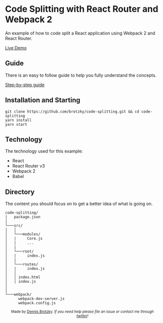 # Code Splitting with React Router and Webpack 2

An example of how to code split a React application using Webpack 2 and React Router.

[Live Demo](http://brotzky.co/code-splitting/)

## Guide

There is an easy to follow guide to help you fully understand the concepts.

[Step-by-step guide](http://brotzky.co/blog/a-beginners-step-by-step-guide-to-code-splitting-with-webpack-2-and-react-router/)

## Installation and Starting

```
git clone https://github.com/brotzky/code-splitting.git && cd code-splitting
yarn install
yarn start
```

## Technology

The technology used for this example:

* React
* React Router v3
* Webpack 2
* Babel


## Directory

The content you should focus on to get a better idea of what is going on.

```
code-splitting/
|   package.json
|
└───src/
│   │
│   └───modules/
│   |     Core.js
│   |     ...
│   |
│   └───root/
│   |     index.js
│   |
│   └───routes/
│   |     index.js
│   │ 
│   │ index.html
│   │ index.js
│   
│   
└───webpack/
      webpack-dev-server.js
      webpack.config.js
```

<div align="center">
  <sub>Made by <a href="https://twitter.com/brotzky">Dennis Brotzky</a>. <i>If you need help please file an issue or contact me through <a href="https://twitter.com/dennisbrotzky">twitter</a>!</i></sub>
</div>